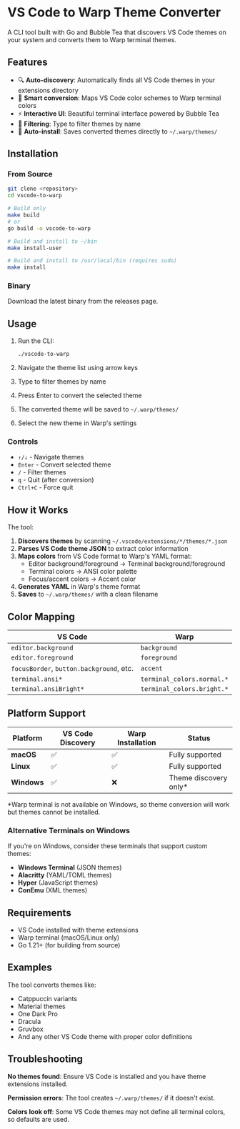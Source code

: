 # VS Code to Warp Theme Converter

A CLI tool built with Go and Bubble Tea that discovers VS Code themes on your system and converts them to Warp terminal themes.

## Features

- 🔍 **Auto-discovery**: Automatically finds all VS Code themes in your extensions directory
- 🎨 **Smart conversion**: Maps VS Code color schemes to Warp terminal colors
- ⚡ **Interactive UI**: Beautiful terminal interface powered by Bubble Tea
- 🔎 **Filtering**: Type to filter themes by name
- 📁 **Auto-install**: Saves converted themes directly to `~/.warp/themes/`

## Installation

### From Source

```bash
git clone <repository>
cd vscode-to-warp

# Build only
make build
# or
go build -o vscode-to-warp

# Build and install to ~/bin
make install-user

# Build and install to /usr/local/bin (requires sudo)
make install
```

### Binary

Download the latest binary from the releases page.

## Usage

1. Run the CLI:
   ```bash
   ./vscode-to-warp
   ```

2. Navigate the theme list using arrow keys
3. Type to filter themes by name
4. Press Enter to convert the selected theme
5. The converted theme will be saved to `~/.warp/themes/`
6. Select the new theme in Warp's settings

### Controls

- `↑/↓` - Navigate themes
- `Enter` - Convert selected theme  
- `/` - Filter themes
- `q` - Quit (after conversion)
- `Ctrl+C` - Force quit

## How it Works

The tool:

1. **Discovers themes** by scanning `~/.vscode/extensions/*/themes/*.json`
2. **Parses VS Code theme JSON** to extract color information
3. **Maps colors** from VS Code format to Warp's YAML format:
   - Editor background/foreground → Terminal background/foreground
   - Terminal colors → ANSI color palette
   - Focus/accent colors → Accent color
4. **Generates YAML** in Warp's theme format
5. **Saves** to `~/.warp/themes/` with a clean filename

## Color Mapping

| VS Code | Warp |
|---------|------|
| `editor.background` | `background` |
| `editor.foreground` | `foreground` |
| `focusBorder`, `button.background`, etc. | `accent` |
| `terminal.ansi*` | `terminal_colors.normal.*` |
| `terminal.ansiBright*` | `terminal_colors.bright.*` |

## Platform Support

| Platform | VS Code Discovery | Warp Installation | Status |
|----------|------------------|------------------|--------|
| **macOS** | ✅ | ✅ | Fully supported |
| **Linux** | ✅ | ✅ | Fully supported |
| **Windows** | ✅ | ❌ | Theme discovery only* |

*Warp terminal is not available on Windows, so theme conversion will work but themes cannot be installed.

### Alternative Terminals on Windows
If you're on Windows, consider these terminals that support custom themes:
- **Windows Terminal** (JSON themes)
- **Alacritty** (YAML/TOML themes)
- **Hyper** (JavaScript themes)
- **ConEmu** (XML themes)

## Requirements

- VS Code installed with theme extensions
- Warp terminal (macOS/Linux only)
- Go 1.21+ (for building from source)

## Examples

The tool converts themes like:
- Catppuccin variants
- Material themes
- One Dark Pro
- Dracula
- Gruvbox
- And any other VS Code theme with proper color definitions

## Troubleshooting

**No themes found**: Ensure VS Code is installed and you have theme extensions installed.

**Permission errors**: The tool creates `~/.warp/themes/` if it doesn't exist.

**Colors look off**: Some VS Code themes may not define all terminal colors, so defaults are used.
